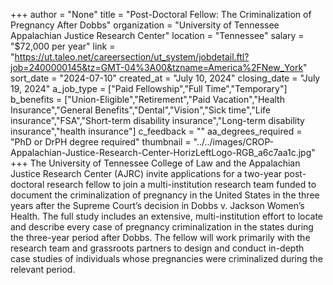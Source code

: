 +++
author = "None"
title = "Post-Doctoral Fellow: The Criminalization of Pregnancy After Dobbs"
organization = "University of Tennessee Appalachian Justice Research Center"
location = "Tennessee"
salary = "$72,000 per year"
link = "https://ut.taleo.net/careersection/ut_system/jobdetail.ftl?job=2400000145&tz=GMT-04%3A00&tzname=America%2FNew_York"
sort_date = "2024-07-10"
created_at = "July 10, 2024"
closing_date = "July 19, 2024"
a_job_type = ["Paid Fellowship","Full Time","Temporary"]
b_benefits = ["Union-Eligible","Retirement","Paid Vacation","Health Insurance","General Benefits","Dental","Vision","Sick time","Life insurance","FSA","Short-term disability insurance","Long-term disability insurance","health insurance"]
c_feedback = ""
aa_degrees_required = "PhD or DrPH degree required"
thumbnail = "../../images/CROP-Appalachian-Justice-Research-Center-HorizLeftLogo-RGB_a6c7aa1c.jpg"
+++
The University of Tennessee College of Law and the Appalachian Justice Research Center (AJRC) invite applications for a two-year post-doctoral research fellow to join a multi-institution research team funded to document the criminalization of pregnancy in the United States in the three years after the Supreme Court’s decision in Dobbs v. Jackson Women’s Health. The full study includes an extensive, multi-institution effort to locate and describe every case of pregnancy criminalization in the states during the three-year period after Dobbs. The fellow will work primarily with the research team and grassroots partners to design and conduct in-depth case studies of individuals whose pregnancies were criminalized during the relevant period.  